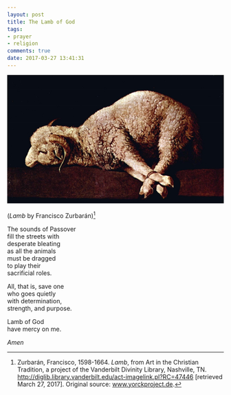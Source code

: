 ```yaml
---
layout: post
title: The Lamb of God
tags:
- prayer
- religion
comments: true
date: 2017-03-27 13:41:31
---
```


![Lamb of God](/images/2017/lamb.jpg)

(*Lamb* by Francisco Zurbarán)[^1]

The sounds of Passover  
fill the streets with  
desperate bleating  
as all the animals   
must be dragged  
to play their  
sacrificial roles.

All, that is, save one  
who goes quietly  
with determination,  
strength, and purpose.

Lamb of God  
have mercy on me.

*Amen*

[^1]: Zurbarán, Francisco, 1598-1664. *Lamb*, from Art in the Christian Tradition, a project of the Vanderbilt Divinity Library, Nashville, TN. http://diglib.library.vanderbilt.edu/act-imagelink.pl?RC=47446 [retrieved March 27, 2017]. Original source: www.yorckproject.de.
